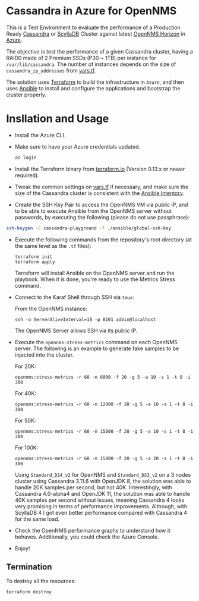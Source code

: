 # Cassandra in Azure for OpenNMS

This is a Test Environment to evaluate the performance of a Production Ready [Cassandra](http://cassandra.apache.org) or [ScyllaDB](https://www.scylladb.com/) Cluster against latest [OpenNMS Horizon](https://www.opennms.com/) in [Azure](https://azure.microsoft.com/).

The objective is test the performance of a given Cassandra cluster, having a RAID0 made of 2 Premium SSDs (P30 ~ 1TB) per instance for `/var/lib/cassandra`. The number of instances depends on the size of `cassandra_ip_addresses` from [vars.tf](vars.tf).

The solution uses [Terraform](https://www.terraform.io) to build the infrastructure in `Azure`, and then uses [Ansible](https://www.ansible.com) to install and configure the applications and bootstrap the cluster properly.

# Insllation and Usage

* Install the Azure CLI.

* Make sure to have your Azure credentials updated.

   ```bash
   az login
   ```

* Install the Terraform binary from [terraform.io](https://www.terraform.io) (Version 0.13.x or newer required).

* Tweak the common settings on [vars.tf](vars.tf) if necessary, and make sure the size of the Cassandra cluster is consistent with the [Ansible Intentory](ansible/inventory.yaml).

* Create the SSH Key Pair to access the OpenNMS VM via public IP, and to be able to execute Ansible from the OpenNMS server without passwords, by executing the following (please do not use passphrase):

```bash
ssh-keygen -C cassandra-playground -f ./ansible/global-ssh-key
```

* Execute the following commands from the repository's root directory (at the same level as the `.tf` files):

  ```shell
  terraform init
  terraform apply
  ```

  Terraform will install Ansible on the OpenNMS server and run the playbook. When it is done, you're ready to use the Metrics Stress command.

* Connect to the Karaf Shell through SSH via `tmux`:

  From the OpenNMS instance:

  ```shell
  ssh -o ServerAliveInterval=10 -p 8101 admin@localhost
  ```

  The OpenNMS Server allows SSH via its public IP.

* Execute the `opennms:stress-metrics` command on each OpenNMS server. The following is an example to generate fake samples to be injected into the cluster.

  For 20K:

  ```shell
  opennms:stress-metrics -r 60 -n 6000 -f 20 -g 5 -a 10 -s 1 -t 8 -i 300
  ```

  For 40K:

  ```shell
  opennms:stress-metrics -r 60 -n 12000 -f 20 -g 5 -a 10 -s 1 -t 8 -i 300
  ```

  For 50K:

  ```shell
  opennms:stress-metrics -r 60 -n 15000 -f 20 -g 5 -a 10 -s 1 -t 8 -i 300
  ```

  For 100K:

  ```shell
  opennms:stress-metrics -r 60 -n 15000 -f 20 -g 5 -a 20 -s 1 -t 8 -i 300
  ```

  Using `Standard_DS4_v2` for OpenNMS and `Standard_DS3_v2` on a 3 nodes cluster using Cassandra 3.11.6 with OpenJDK 8, the solution was able to handle 20K samples per second, but not 40K. Interestingly, with Cassandra 4.0-alpha4 and OpenJDK 11, the solution was able to handle 40K samples per second without issues, meaning Cassandra 4 looks very promising in terms of performance improvements. Although, with ScyllaDB 4 I got even better performance compared with Cassandra 4 for the same load.

* Check the OpenNMS performance graphs to understand how it behaves. Additionally, you could check the Azure Console.

* Enjoy!

## Termination

To destroy all the resources:

```shell
terraform destroy
```
